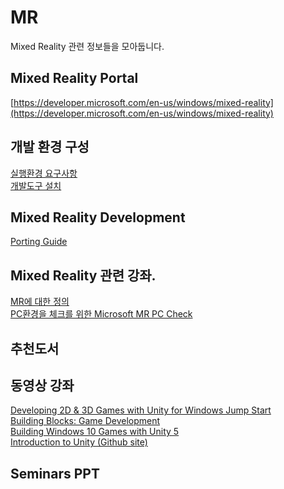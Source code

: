# MR
Mixed Reality 관련 정보들을 모아둡니다. 

## Mixed Reality Portal
[https://developer.microsoft.com/en-us/windows/mixed-reality](https://developer.microsoft.com/en-us/windows/mixed-reality)

## 개발 환경 구성
[실행환경 요구사항](https://developer.microsoft.com/en-us/windows/mixed-reality/windows_mixed_reality_minimum_pc_hardware_compatibility_guidelines)<br>
[개발도구 설치](https://developer.microsoft.com/en-us/windows/mixed-reality/install_the_tools)<br>

## Mixed Reality Development 

[Porting Guide](https://developer.microsoft.com/en-us/windows/mixed-reality/porting_guides)<br>


## Mixed Reality 관련 강좌. 

[MR에 대한 정의](https://developer.microsoft.com/en-us/windows/mixed-reality/mixed_reality)<br>
[PC환경을 체크를 위한 Microsoft MR PC Check](http://youngwook.com/221111275358)<br>

## 추천도서 

## 동영상 강좌
[Developing 2D & 3D Games with Unity for Windows Jump Start](https://mva.microsoft.com/en-US/training-courses/developing-2d-3d-games-with-unity-for-windows-jump-start-8350?l=gA67AvEz_8104984382)<br>
[Building Blocks: Game Development](https://mva.microsoft.com/en-us/training-courses/building-blocks-game-development-16063?l=OOAAoLZDC_9606218949)<br>
[Building Windows 10 Games with Unity 5](https://mva.microsoft.com/en-us/training-courses/building-windows-10-games-with-unity-5-12572?l=EJJiCpxPB_8401937557)<br>
[Introduction to Unity (Github site)](https://github.com/adamtuliper/Unity-OrksWithForks)<br>

## Seminars PPT